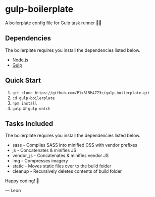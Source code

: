 # gulp-boilerplate
A boilerplate config file for Gulp task runner 👌🏻

## Dependencies
The boilerplate requires you install the dependencies listed below.

- [Node.js](http://nodejs.org)
- [Gulp](http://gulpjs.com)

## Quick Start

1. `git clone https://github.com/P1x3l5M4773r/gulp-boilerplate.git`
2. `cd gulp-boilerplate`
3. `npm install`
4. `gulp` or `gulp watch`

## Tasks Included
The boilerplate requires you install the dependencies listed below.

- sass - Compiles SASS into minified CSS with vendor prefixes
- js - Concatenates & minifies JS
- vendor_js - Concatenates & minifies vendor JS
- img - Compresses imagery
- static - Moves static files over to the build folder
- cleanup - Recursively deletes contents of build folder


Happy coding! 🤖

&mdash; Leon
